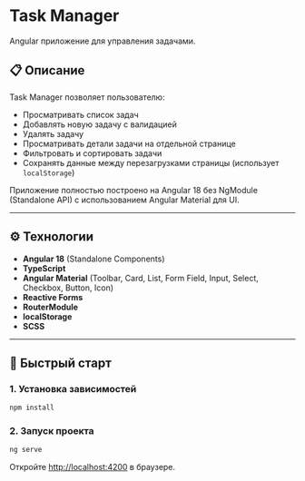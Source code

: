 # Task Manager

Angular приложение для управления задачами.


## 📋 Описание

Task Manager позволяет пользователю:

- Просматривать список задач  
- Добавлять новую задачу с валидацией  
- Удалять задачу  
- Просматривать детали задачи на отдельной странице  
- Фильтровать и сортировать задачи  
- Сохранять данные между перезагрузками страницы (использует `localStorage`)  

Приложение полностью построено на Angular 18 без NgModule (Standalone API) с использованием Angular Material для UI.

---

## ⚙️ Технологии

- **Angular 18** (Standalone Components)  
- **TypeScript**  
- **Angular Material** (Toolbar, Card, List, Form Field, Input, Select, Checkbox, Button, Icon)  
- **Reactive Forms**  
- **RouterModule**   
- **localStorage** 
- **SCSS**  

---

## 🚀 Быстрый старт

### 1. Установка зависимостей

```bash
npm install
```

### 2. Запуск проекта

```bash
ng serve
```

Откройте [http://localhost:4200](http://localhost:4200) в браузере.

